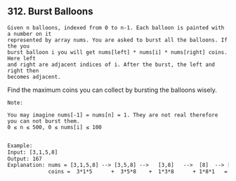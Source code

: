 ## 312. Burst Balloons

```
Given n balloons, indexed from 0 to n-1. Each balloon is painted with a number on it
represented by array nums. You are asked to burst all the balloons. If the you 
burst balloon i you will get nums[left] * nums[i] * nums[right] coins. Here left
and right are adjacent indices of i. After the burst, the left and right then 
becomes adjacent.
```

Find the maximum coins you can collect by bursting the balloons wisely.

```
Note:

You may imagine nums[-1] = nums[n] = 1. They are not real therefore 
you can not burst them.
0 ≤ n ≤ 500, 0 ≤ nums[i] ≤ 100
```

```html

Example:
Input: [3,1,5,8]
Output: 167 
Explanation: nums = [3,1,5,8] --> [3,5,8] -->   [3,8]   -->  [8]  --> []
             coins =  3*1*5      +  3*5*8    +  1*3*8      + 1*8*1   = 167
```